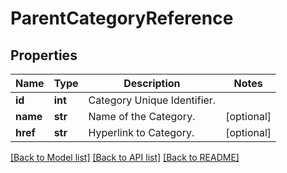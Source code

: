# ParentCategoryReference

## Properties
Name | Type | Description | Notes
------------ | ------------- | ------------- | -------------
**id** | **int** | Category Unique Identifier. | 
**name** | **str** | Name of the Category. | [optional] 
**href** | **str** | Hyperlink to Category. | [optional] 

[[Back to Model list]](../README.md#documentation-for-models) [[Back to API list]](../README.md#documentation-for-api-endpoints) [[Back to README]](../README.md)

